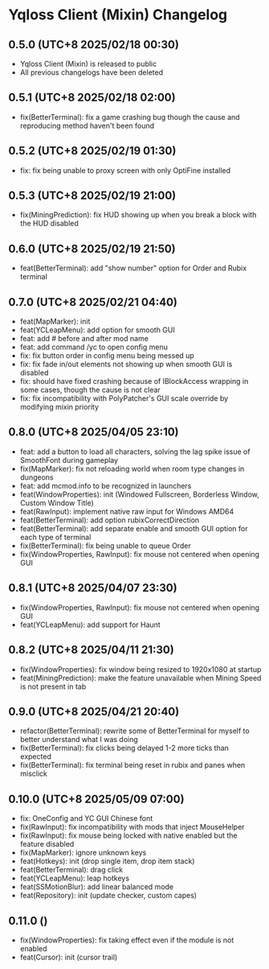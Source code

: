 # Yqloss Client (Mixin) Changelog

## 0.5.0 (UTC+8 2025/02/18 00:30)

* Yqloss Client (Mixin) is released to public
* All previous changelogs have been deleted

## 0.5.1 (UTC+8 2025/02/18 02:00)

* fix(BetterTerminal): fix a game crashing bug though the cause and reproducing method haven't been found

## 0.5.2 (UTC+8 2025/02/19 01:30)

* fix: fix being unable to proxy screen with only OptiFine installed

## 0.5.3 (UTC+8 2025/02/19 21:00)

* fix(MiningPrediction): fix HUD showing up when you break a block with the HUD disabled

## 0.6.0 (UTC+8 2025/02/19 21:50)

* feat(BetterTerminal): add "show number" option for Order and Rubix terminal

## 0.7.0 (UTC+8 2025/02/21 04:40)

* feat(MapMarker): init
* feat(YCLeapMenu): add option for smooth GUI
* feat: add # before and after mod name
* feat: add command /yc to open config menu
* fix: fix button order in config menu being messed up
* fix: fix fade in/out elements not showing up when smooth GUI is disabled
* fix: should have fixed crashing because of IBlockAccess wrapping in some cases, though the cause is not clear
* fix: fix incompatibility with PolyPatcher's GUI scale override by modifying mixin priority

## 0.8.0 (UTC+8 2025/04/05 23:10)

* feat: add a button to load all characters, solving the lag spike issue of SmoothFont during gameplay
* fix(MapMarker): fix not reloading world when room type changes in dungeons
* feat: add mcmod.info to be recognized in launchers
* feat(WindowProperties): init (Windowed Fullscreen, Borderless Window, Custom Window Title)
* feat(RawInput): implement native raw input for Windows AMD64
* feat(BetterTerminal): add option rubixCorrectDirection
* feat(BetterTerminal): add separate enable and smooth GUI option for each type of terminal
* fix(BetterTerminal): fix being unable to queue Order
* fix(WindowProperties, RawInput): fix mouse not centered when opening GUI

## 0.8.1 (UTC+8 2025/04/07 23:30)

* fix(WindowProperties, RawInput): fix mouse not centered when opening GUI
* feat(YCLeapMenu): add support for Haunt

## 0.8.2 (UTC+8 2025/04/11 21:30)

* fix(WindowProperties): fix window being resized to 1920x1080 at startup
* feat(MiningPrediction): make the feature unavailable when Mining Speed is not present in tab

## 0.9.0 (UTC+8 2025/04/21 20:40)

* refactor(BetterTerminal): rewrite some of BetterTerminal for myself to better understand what I was doing
* fix(BetterTerminal): fix clicks being delayed 1-2 more ticks than expected
* fix(BetterTerminal): fix terminal being reset in rubix and panes when misclick

## 0.10.0 (UTC+8 2025/05/09 07:00)

* fix: OneConfig and YC GUI Chinese font
* fix(RawInput): fix incompatibility with mods that inject MouseHelper
* fix(RawInput): fix mouse being locked with native enabled but the feature disabled
* fix(MapMarker): ignore unknown keys
* feat(Hotkeys): init (drop single item, drop item stack)
* feat(BetterTerminal): drag click
* feat(YCLeapMenu): leap hotkeys
* feat(SSMotionBlur): add linear balanced mode
* feat(Repository): init (update checker, custom capes)

## 0.11.0 ()

* fix(WindowProperties): fix taking effect even if the module is not enabled
* feat(Cursor): init (cursor trail)
